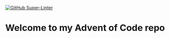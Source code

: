 [![GitHub Super-Linter](https://github.com/jsonunger/advent-of-code/workflows/Lint%20Code%20Base/badge.svg)](https://github.com/marketplace/actions/super-linter)
# Welcome to my Advent of Code repo
